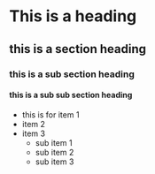 # This is a heading 
## this is a section heading 
### this is a sub section heading 
#### this is a sub sub section heading
- this is for item 1
- item 2
- item 3
  - sub item 1
  - sub item 2
  - sub item 3
  

